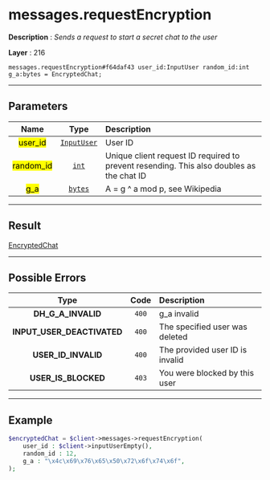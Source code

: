 # messages.requestEncryption

**Description** : *Sends a request to start a secret chat to the user*

**Layer** : 216

```tl
messages.requestEncryption#f64daf43 user_id:InputUser random_id:int g_a:bytes = EncryptedChat;
```

---

## Parameters

| Name | Type | Description |
| :---: | :---: | :--- |
| <mark>user_id</mark> | [`InputUser`](type/InputUser) | User ID |
| <mark>random_id</mark> | [`int`](type/int) | Unique client request ID required to prevent resending. This also doubles as the chat ID |
| <mark>g_a</mark> | [`bytes`](type/bytes) | A = g ^ a mod p, see Wikipedia |

---

## Result

[EncryptedChat](type/EncryptedChat)

---

## Possible Errors

| Type | Code | Description |
| :---: | :---: | :--- |
| **DH_G_A_INVALID** | `400` | g_a invalid |
| **INPUT_USER_DEACTIVATED** | `400` | The specified user was deleted |
| **USER_ID_INVALID** | `400` | The provided user ID is invalid |
| **USER_IS_BLOCKED** | `403` | You were blocked by this user |

---

## Example

```php
$encryptedChat = $client->messages->requestEncryption(
	user_id : $client->inputUserEmpty(),
	random_id : 12,
	g_a : "\x4c\x69\x76\x65\x50\x72\x6f\x74\x6f",
);
```